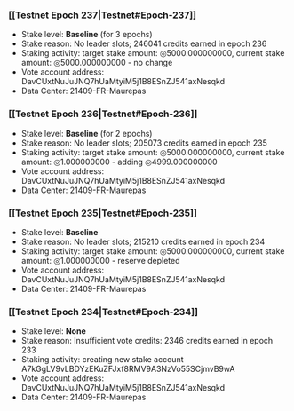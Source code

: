 ### [[Testnet Epoch 237|Testnet#Epoch-237]]
* Stake level: **Baseline** (for 3 epochs)
* Stake reason: No leader slots; 246041 credits earned in epoch 236
* Staking activity: target stake amount: ◎5000.000000000, current stake amount: ◎5000.000000000 - no change
* Vote account address: DavCUxtNuJuJNQ7hUaMtyiM5j1B8ESnZJ541axNesqkd
* Data Center: 21409-FR-Maurepas
### [[Testnet Epoch 236|Testnet#Epoch-236]]
* Stake level: **Baseline** (for 2 epochs)
* Stake reason: No leader slots; 205073 credits earned in epoch 235
* Staking activity: target stake amount: ◎5000.000000000, current stake amount: ◎1.000000000 - adding ◎4999.000000000
* Vote account address: DavCUxtNuJuJNQ7hUaMtyiM5j1B8ESnZJ541axNesqkd
* Data Center: 21409-FR-Maurepas
### [[Testnet Epoch 235|Testnet#Epoch-235]]
* Stake level: **Baseline**
* Stake reason: No leader slots; 215210 credits earned in epoch 234
* Staking activity: target stake amount: ◎5000.000000000, current stake amount: ◎1.000000000 - reserve depleted
* Vote account address: DavCUxtNuJuJNQ7hUaMtyiM5j1B8ESnZJ541axNesqkd
* Data Center: 21409-FR-Maurepas
### [[Testnet Epoch 234|Testnet#Epoch-234]]
* Stake level: **None**
* Stake reason: Insufficient vote credits: 2346 credits earned in epoch 233
* Staking activity: creating new stake account A7kGgLV9vLBDYzEKuZFJxf8RMV9A3NzVo55SCjmvB9wA
* Vote account address: DavCUxtNuJuJNQ7hUaMtyiM5j1B8ESnZJ541axNesqkd
* Data Center: 21409-FR-Maurepas